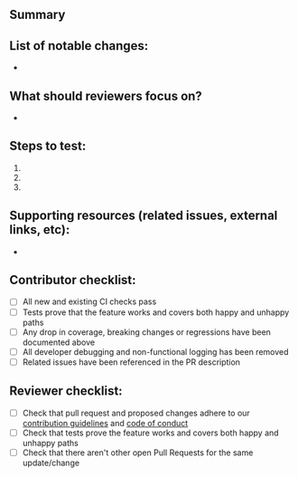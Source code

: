 ## Summary

<!--
A few sentences describing the changes being proposed in this pull request.
-->

## List of notable changes:

<!--
E.g.

- **added** # for # component because #
- **removed** props for # component because #
- **updated** documentation for # component because #
-->

-

## What should reviewers focus on?

-

## Steps to test:

<!--
Help reviewers test the feature by providing steps to reproduce the behavior.

E.g.

1. Open the # component in CI-deployed preview environment
2. Go to # story in Storybook
3. Verify that # behaves as described in the following issue.
-->

1.
1.
1.

## Supporting resources (related issues, external links, etc):

-

## Contributor checklist:

- [ ] All new and existing CI checks pass
- [ ] Tests prove that the feature works and covers both happy and unhappy paths
- [ ] Any drop in coverage, breaking changes or regressions have been documented above
- [ ] All developer debugging and non-functional logging has been removed
- [ ] Related issues have been referenced in the PR description

## Reviewer checklist:

- [ ] Check that pull request and proposed changes adhere to our [contribution guidelines](../../CONTRIBUTING.md) and [code of conduct](../../CODE_OF_CONDUCT.md)
- [ ] Check that tests prove the feature works and covers both happy and unhappy paths
- [ ] Check that there aren't other open Pull Requests for the same update/change